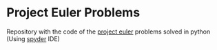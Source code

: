 # Project Euler Problems

Repository with the code of the [project euler](https://projecteuler.net/archives) problems solved in python (Using [spyder](https://www.spyder-ide.org/) IDE)